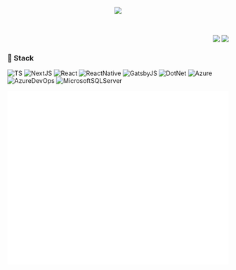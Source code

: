 <p align="center"><img height="280px" src="https://www.cms.void-dojo.ninja/uploads/logo_skyblue_d19a2960f5.png"/></p>
<br/>
<p align="right">
<img src="https://komarev.com/ghpvc/?username=sawaych&color=ff69b4"/>
<img src="https://img.shields.io/github/followers/sawaych?label=Followers&style=social"/>
</p>

### 🎴 Stack
![TS](https://img.shields.io/badge/TypeScript-007ACC?style=for-the-badge&logo=typescript&logoColor=white)
![NextJS](https://img.shields.io/badge/next.js-000000?style=for-the-badge&logo=nextdotjs&logoColor=white)
![React](https://img.shields.io/badge/React-20232A?style=for-the-badge&logo=react&logoColor=61DAFB&color=444444)
![ReactNative](https://img.shields.io/badge/React_Native-20232A?style=for-the-badge&logo=react&logoColor=61DAFB&color=444444)
![GatsbyJS](https://img.shields.io/badge/Gatsby-663399?style=for-the-badge&logo=gatsby&logoColor=white)
![DotNet](https://img.shields.io/badge/.NET-5C2D91?style=for-the-badge&logo=.net&logoColor=white)
![Azure](https://img.shields.io/badge/Microsoft_Azure-0089D6?style=for-the-badge&logo=microsoft-azure&logoColor=white)
![AzureDevOps](https://img.shields.io/badge/Azure_DevOps-0078D7?style=for-the-badge&logo=azure-devops&logoColor=white)
![MicrosoftSQLServer](https://img.shields.io/badge/MS%20SQL%20Server-CC2927?style=for-the-badge&logo=microsoft%20sql%20server&logoColor=white)

<picture>
  <img src="/github-metrics.svg" alt="Metrics">
</picture>
